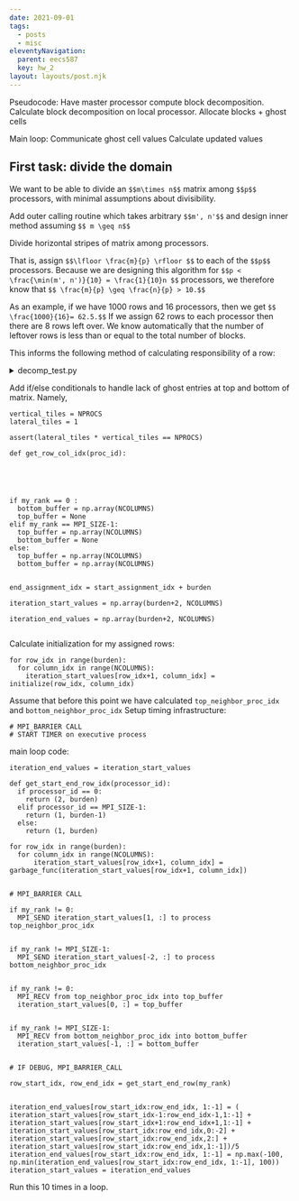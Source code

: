 ```yaml
---
date: 2021-09-01
tags:
  - posts
  - misc
eleventyNavigation:
  parent: eecs587
  key: hw_2
layout: layouts/post.njk
---
```


Pseudocode:
Have master processor compute block decomposition.
Calculate block decomposition on local processor.
Allocate blocks + ghost cells 

Main loop:
  Communicate ghost cell values
  Calculate updated values
  
  
  
## First task: divide the domain
We want to be able to divide an `$$m\times n$$` matrix among
`$$p$$` processors, with minimal assumptions about divisibility.

Add outer calling routine which takes arbitrary `$$m', n'$$` and 
design inner method assuming `$$ m \geq n$$`


Divide horizontal stripes of matrix among processors. 

That is, assign `$$\lfloor \frac{m}{p} \rfloor $$` to each of the `$$p$$` processors. 
Because we are designing this algorithm for `$$p < \frac{\min(m', n')}{10} = \frac{1}{10}n $$` processors,
we therefore know that `$$ \frac{m}{p} \geq \frac{n}{p} > 10.$$` 


As an example, if we have 1000 rows and 16 processors, then 
we get `$$ \frac{1000}{16}= 62.5.$$` If we assign 62 rows to 
each processor then there are 8 rows left over. We know automatically that
the number of leftover rows is less than or equal to the total number of blocks.

This informs the following method of calculating responsibility of a row:
<details>
<summary>decomp_test.py</summary>

<pre>
<!-- HTML generated using hilite.me --><div style="background: #272822; overflow:auto;width:auto;border:solid gray;border-width:.1em .1em .1em .8em;padding:.2em .6em;"><pre style="margin: 0; line-height: 125%"><span style="color: #f92672">import</span> <span style="color: #f8f8f2">numpy</span> <span style="color: #66d9ef">as</span> <span style="color: #f8f8f2">np</span>
<span style="color: #66d9ef">def</span> <span style="color: #a6e22e">starts_ends</span><span style="color: #f8f8f2">(NPROCS,</span> <span style="color: #f8f8f2">NROWS):</span>
    <span style="color: #f8f8f2">starts</span> <span style="color: #f92672">=</span> <span style="color: #f8f8f2">[]</span>
    <span style="color: #f8f8f2">burden</span> <span style="color: #f92672">=</span> <span style="color: #f8f8f2">[]</span>
    <span style="color: #f8f8f2">ends</span> <span style="color: #f92672">=</span> <span style="color: #f8f8f2">[]</span>
    
    <span style="color: #f8f8f2">end_idx</span> <span style="color: #f92672">=</span> <span style="color: #ae81ff">0</span> 
    <span style="color: #f8f8f2">base_rows_per_block</span> <span style="color: #f92672">=</span> <span style="color: #f8f8f2">int(np</span><span style="color: #f92672">.</span><span style="color: #f8f8f2">floor(NROWS</span><span style="color: #f92672">/</span><span style="color: #f8f8f2">NPROCS))</span>
    <span style="color: #f8f8f2">remainder</span> <span style="color: #f92672">=</span> <span style="color: #f8f8f2">NROWS</span> <span style="color: #f92672">-</span> <span style="color: #f8f8f2">base_rows_per_block</span> <span style="color: #f92672">*</span> <span style="color: #f8f8f2">NPROCS</span>
    <span style="color: #66d9ef">for</span> <span style="color: #f8f8f2">rank_idx</span> <span style="color: #f92672">in</span> <span style="color: #f8f8f2">range(NPROCS):</span>
        <span style="color: #f8f8f2">start_idx</span> <span style="color: #f92672">=</span> <span style="color: #f8f8f2">end_idx</span>
        <span style="color: #66d9ef">if</span> <span style="color: #f8f8f2">remainder</span> <span style="color: #f92672">&gt;</span> <span style="color: #ae81ff">0</span><span style="color: #f8f8f2">:</span>
            <span style="color: #f8f8f2">end_idx</span> <span style="color: #f92672">+=</span> <span style="color: #f8f8f2">base_rows_per_block</span><span style="color: #f92672">+</span><span style="color: #ae81ff">1</span>
            <span style="color: #f8f8f2">remainder</span> <span style="color: #f92672">-=</span> <span style="color: #ae81ff">1</span>
        <span style="color: #66d9ef">else</span><span style="color: #f8f8f2">:</span>
            <span style="color: #f8f8f2">end_idx</span> <span style="color: #f92672">+=</span> <span style="color: #f8f8f2">base_rows_per_block</span>
        <span style="color: #f8f8f2">starts</span><span style="color: #f92672">.</span><span style="color: #f8f8f2">append(start_idx)</span>
        <span style="color: #f8f8f2">burden</span><span style="color: #f92672">.</span><span style="color: #f8f8f2">append(end_idx</span><span style="color: #f92672">-</span><span style="color: #f8f8f2">start_idx)</span>
        <span style="color: #f8f8f2">ends</span><span style="color: #f92672">.</span><span style="color: #f8f8f2">append(end_idx)</span>
    <span style="color: #66d9ef">if</span> <span style="color: #f8f8f2">remainder</span> <span style="color: #f92672">&gt;</span> <span style="color: #ae81ff">0</span><span style="color: #f8f8f2">:</span>
        <span style="color: #66d9ef">raise</span> <span style="color: #a6e22e">ValueError</span><span style="color: #f8f8f2">(</span><span style="color: #e6db74">&quot;Remainder after division among processors is nonzero!&quot;</span><span style="color: #f8f8f2">)</span>
    <span style="color: #f8f8f2">print(starts)</span>
    <span style="color: #f8f8f2">print(ends)</span>
    <span style="color: #f8f8f2">print(burden)</span>


<span style="color: #66d9ef">if</span> <span style="color: #f8f8f2">__name__</span> <span style="color: #f92672">==</span> <span style="color: #e6db74">&quot;__main__&quot;</span><span style="color: #f8f8f2">:</span>
    <span style="color: #f92672">from</span> <span style="color: #f8f8f2">sys</span> <span style="color: #66d9ef">import</span> <span style="color: #f8f8f2">argv</span>
    <span style="color: #f8f8f2">NPROCS</span> <span style="color: #f92672">=</span> <span style="color: #f8f8f2">int(argv[</span><span style="color: #ae81ff">1</span><span style="color: #f8f8f2">])</span>
    <span style="color: #f8f8f2">NROWS</span> <span style="color: #f92672">=</span> <span style="color: #f8f8f2">int(argv[</span><span style="color: #ae81ff">2</span><span style="color: #f8f8f2">])</span>
    <span style="color: #f8f8f2">starts_ends(NPROCS,</span> <span style="color: #f8f8f2">NROWS)</span>
</pre></div>

</pre>
</details>



Add if/else conditionals to handle lack of ghost entries at top and bottom of matrix.
Namely,
```
vertical_tiles = NPROCS
lateral_tiles = 1

assert(lateral_tiles * vertical_tiles == NPROCS)

def get_row_col_idx(proc_id):
  




if my_rank == 0 :
  bottom_buffer = np.array(NCOLUMNS)
  top_buffer = None
elif my_rank == MPI_SIZE-1:
  top_buffer = np.array(NCOLUMNS)
  bottom_buffer = None
else:
  top_buffer = np.array(NCOLUMNS)
  bottom_buffer = np.array(NCOLUMNS)


end_assignment_idx = start_assignment_idx + burden

iteration_start_values = np.array(burden+2, NCOLUMNS)

iteration_end_values = np.array(burden+2, NCOLUMNS)
  
```

Calculate initialization for my assigned rows:

```
for row_idx in range(burden):
  for column_idx in range(NCOLUMNS):
    iteration_start_values[row_idx+1, column_idx] = initialize(row_idx, column_idx)
```

Assume that before this point we have calculated `top_neighbor_proc_idx` and `bottom_neighbor_proc_idx`
Setup timing infrastructure:
```
# MPI_BARRIER CALL
# START TIMER on executive process
```


main loop code:

```
iteration_end_values = iteration_start_values

def get_start_end_row_idx(processor_id):
  if processor_id == 0:
    return (2, burden)
  elif processor_id == MPI_SIZE-1:
    return (1, burden-1)
  else:
    return (1, burden)

for row_idx in range(burden):
  for column_idx in range(NCOLUMNS):
      iteration_start_values[row_idx+1, column_idx] = garbage_func(iteration_start_values[row_idx+1, column_idx])
      

# MPI_BARRIER CALL

if my_rank != 0:
  MPI_SEND iteration_start_values[1, :] to process top_neighbor_proc_idx


if my_rank != MPI_SIZE-1:
  MPI_SEND iteration_start_values[-2, :] to process bottom_neighbor_proc_idx
  

if my_rank != 0:
  MPI_RECV from top_neighbor_proc_idx into top_buffer
  iteration_start_values[0, :] = top_buffer
  

if my_rank != MPI_SIZE-1:
  MPI_RECV from bottom_neighbor_proc_idx into bottom_buffer
  iteration_start_values[-1, :] = bottom_buffer


# IF DEBUG, MPI_BARRIER_CALL
          
row_start_idx, row_end_idx = get_start_end_row(my_rank)


iteration_end_values[row_start_idx:row_end_idx, 1:-1] = (
iteration_start_values[row_start_idx-1:row_end_idx-1,1:-1] +
iteration_start_values[row_start_idx+1:row_end_idx+1,1:-1] +
iteration_start_values[row_start_idx:row_end_idx,0:-2] +
iteration_start_values[row_start_idx:row_end_idx,2:] +
iteration_start_values[row_start_idx:row_end_idx,1:-1])/5
iteration_end_values[row_start_idx:row_end_idx, 1:-1] = np.max(-100, np.min(iteration_end_values[row_start_idx:row_end_idx, 1:-1], 100))
iteration_start_values = iteration_end_values
```

Run this 10 times in a loop. 



